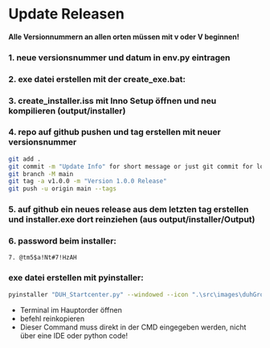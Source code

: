 # Update Releasen
#### Alle Versionnummern an allen orten müssen mit v oder V beginnen!
### 1. neue versionsnummer und datum in env.py eintragen
### 2. exe datei erstellen mit der create_exe.bat:
### 3. create_installer.iss mit Inno Setup öffnen und neu kompilieren (output/installer)
### 4. repo auf github pushen und tag erstellen mit neuer versionsnummer
~~~ Bash
git add .
git commit -m "Update Info" for short message or just git commit for long message
git branch -M main
git tag -a v1.0.0 -m "Version 1.0.0 Release"
git push -u origin main --tags
~~~
### 5. auf github ein neues release aus dem letzten tag erstellen und installer.exe dort reinziehen (aus output/installer/Output)
### 6. password beim installer:
~~~
7. @tm5$a!Nt#7!HzAH
~~~


### exe datei erstellen mit pyinstaller: 
~~~ Bash
pyinstaller "DUH_Startcenter.py" --windowed --icon ".\src\images\duhGroup_Logo.ico" --add-data "./venv/Lib/site-packages/ttkbootstrap;ttkbootstrap" --add-data "./venv/Lib/site-packages/dotenv;dotenv" --add-data "./venv/Lib/site-packages/ttkcreator;ttkcreator" --add-data "C:/Users/niklas.beitler/AppData/Local/Programs/Python/Python311/Lib/site-packages/customtkinter;customtkinter" --add-data "C:/Users/niklas.beitler/AppData/Local/Programs/Python/Python311/Lib/tkinter;tkinter" --add-data "C:/Users/niklas.beitler/AppData/Local/Programs/Python/Python311/Lib/site-packages/PIL;PIL" --onefile -y --clean --distpath "./output/exe"
~~~
- Terminal im Hauptorder öffnen
- befehl reinkopieren
- Dieser Command muss direkt in der CMD eingegeben werden, nicht über eine IDE oder python code!
